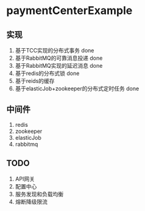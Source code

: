 # paymentCenterExample

## 实现
1. 基于TCC实现的分布式事务    done
2. 基于RabbitMQ的可靠消息投递 done
3. 基于RabbitMQ实现的延迟消息 done
4. 基于redis的分布式锁       done
5. 基于reids的缓存
6. 基于elasticJob+zookeeper的分布式定时任务 done

## 中间件
1. redis
2. zookeeper
2. elasticJob
3. rabbitmq

## TODO
1. API网关
2. 配置中心
3. 服务发现和负载均衡
4. 熔断降级限流



